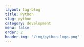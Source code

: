 ```yaml
---
layout: tag-blog
title: Python
slug: python
category: development
menu: false
order: 2
header-img: "/img/python-logo.png"
---
```

